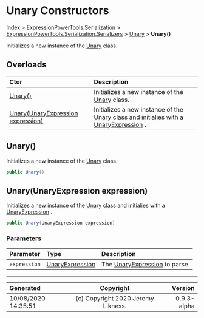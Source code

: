 ﻿# Unary Constructors

[Index](../index.md) > [ExpressionPowerTools.Serialization](ExpressionPowerTools.Serialization.a.md) > [ExpressionPowerTools.Serialization.Serializers](ExpressionPowerTools.Serialization.Serializers.n.md) > [Unary](ExpressionPowerTools.Serialization.Serializers.Unary.cs.md) > **Unary()**

Initializes a new instance of the [Unary](ExpressionPowerTools.Serialization.Serializers.Unary.cs.md) class.

## Overloads

| Ctor | Description |
| :-- | :-- |
| [Unary()](#unary) | Initializes a new instance of the [Unary](ExpressionPowerTools.Serialization.Serializers.Unary.cs.md) class. |
| [Unary(UnaryExpression expression)](#unaryunaryexpression-expression) | Initializes a new instance of the [Unary](ExpressionPowerTools.Serialization.Serializers.Unary.cs.md) class and            initialies with a [UnaryExpression](https://docs.microsoft.com/dotnet/api/system.linq.expressions.unaryexpression) . |

## Unary()

Initializes a new instance of the [Unary](ExpressionPowerTools.Serialization.Serializers.Unary.cs.md) class.

```csharp
public Unary()
```



## Unary(UnaryExpression expression)

Initializes a new instance of the [Unary](ExpressionPowerTools.Serialization.Serializers.Unary.cs.md) class and
            initialies with a [UnaryExpression](https://docs.microsoft.com/dotnet/api/system.linq.expressions.unaryexpression) .

```csharp
public Unary(UnaryExpression expression)
```

### Parameters

| Parameter | Type | Description |
| :-- | :-- | :-- |
| `expression` | [UnaryExpression](https://docs.microsoft.com/dotnet/api/system.linq.expressions.unaryexpression) | The [UnaryExpression](https://docs.microsoft.com/dotnet/api/system.linq.expressions.unaryexpression) to parse. |



---

| Generated | Copyright | Version |
| :-- | :-: | --: |
| 10/08/2020 14:35:51 | (c) Copyright 2020 Jeremy Likness. | 0.9.3-alpha |
